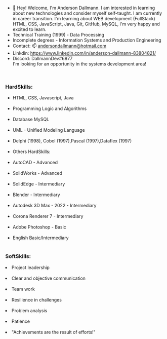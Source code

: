 - 👋 Hey! Welcome, I'm Anderson Dallmann. I am interested in learning about new technologies and consider myself self-taught. I am currently in career transition. I'm learning about WEB development (FullStack) HTML, CSS, JavaScript, Java, Git, GitHub, MySQL, I'm very happy and excited to learn.
- Technical Training (1999) - Data Processing
- Incomplete degrees - Information Systems and Production Engineering
- Contact: 📫 andersondallmann@hotmail.com
- Linkdin: https://www.linkedin.com/in/anderson-dallmann-83804821/<br>
- Discord: DallmannDev#6877<br>
I'm looking for an opportunity in the systems development area!
<br>
<h3>HardSkills:</h3>
<ul> 
  <li>HTML, CSS, Javascript, Java </li> <br>
  <li>Programming Logic and Algorithms</li>  <br>
  <li>Database MySQL</li>  <br>
  <li>UML - Unified Modeling Language</li>  <br>  
  <li>Delphi (1998), Cobol (1997),Pascal (1997),Dataflex (1997)</li>  <br>
  <li>Others HardSkills:</li>  <br>
  <li>AutoCAD - Advanced</li>  <br>
  <li>SolidWorks - Advanced</li>  <br>
  <li>SolidEdge - Intermediary</li>  <br>
  <li>Blender - Intermediary</li>  <br>
  <li>Autodesk 3D Max - 2022 - Intermediary</li>  <br>
  <li>Corona Renderer 7 - Intermediary</li>  <br>
  <li>Adobe Photoshop - Basic</li>  <br>
  <li>English Basic/Intermediary</li><br>
</ul>

<h3>SoftSkills:</h3>
  <li>Project leadership</li><br>
  <li>Clear and objective communication</li><br> 
  <li>Team work</li><br> 
  <li>Resilience in challenges</li><br>
  <li>Problem analysis</li><br> 
  <li>Patience</li><br> 

  <li>"Achievements are the result of efforts!"</li><br>
<!---
andersondallmann/andersondallmann is a ✨ special ✨ repository because its `README.md` (this file) appears on your GitHub profile.
You can click the Preview link to take a look at your changes.
--->
